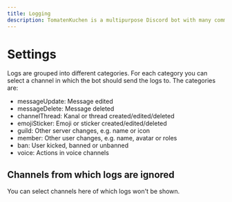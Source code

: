 ```yaml
---
title: Logging
description: TomatenKuchen is a multipurpose Discord bot with many common and innovative features for your server. This page explains the logging system.
---
```


# Settings

Logs are grouped into different categories. For each category you can select a channel in which the bot should send the logs to. The categories are:

- messageUpdate: Message edited
- messageDelete: Message deleted
- channelThread: Kanal or thread created/edited/deleted
- emojiSticker: Emoji or sticker created/edited/deleted
- guild: Other server changes, e.g. name or icon
- member: Other user changes, e.g. name, avatar	or roles
- ban: User kicked, banned or unbanned
- voice: Actions in voice channels

## Channels from which logs are ignored

You can select channels here of which logs won't be shown.

